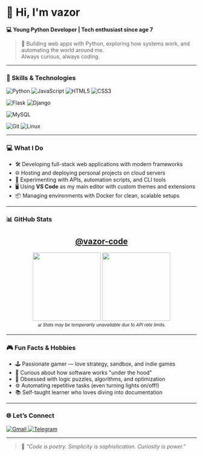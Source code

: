 # 👋 Hi, I'm vazor

**💻 Young Python Developer | Tech enthusiast since age 7**

> 🐍 Building web apps with Python, exploring how systems work, and automating the world around me.  
> Always curious, always coding.

---

### 🔧 Skills & Technologies

<p align="left">
  <img src="https://img.shields.io/badge/Python-3776AB?style=for-the-badge&logo=python&logoColor=white" alt="Python">
  <img src="https://img.shields.io/badge/JavaScript-F7DF1E?style=for-the-badge&logo=javascript&logoColor=black" alt="JavaScript">
  <img src="https://img.shields.io/badge/HTML5-E34F26?style=for-the-badge&logo=html5&logoColor=white" alt="HTML5">
  <img src="https://img.shields.io/badge/CSS3-1572B6?style=for-the-badge&logo=css3&logoColor=white" alt="CSS3">
</p>

<p align="left">
  <img src="https://img.shields.io/badge/Flask-000000?style=for-the-badge&logo=flask&logoColor=white" alt="Flask">
  <img src="https://img.shields.io/badge/Django-092E20?style=for-the-badge&logo=django&logoColor=white" alt="Django">
</p>

<p align="left">
  <img src="https://img.shields.io/badge/MySQL-4479A1?style=for-the-badge&logo=mysql&logoColor=white" alt="MySQL">
</p>

<p align="left">
  <img src="https://img.shields.io/badge/Git-F05032?style=for-the-badge&logo=git&logoColor=white" alt="Git">
  <img src="https://img.shields.io/badge/Linux-FCC624?style=for-the-badge&logo=linux&logoColor=black" alt="Linux">
</p>

---

### 💻 What I Do

- 🛠️ Developing full-stack web applications with modern frameworks
- 🌐 Hosting and deploying personal projects on cloud servers
- 🧪 Experimenting with APIs, automation scripts, and CLI tools
- 🖥️ Using **VS Code** as my main editor with custom themes and extensions
- 📦 Managing environments with Docker for clean, scalable setups

---

### 📊 GitHub Stats

<div align="center">
  <h2>
    <a href="https://github.com/vazor-code">@vazor-code</a>
  </h2>

  <img height="180em" src="https://github-readme-stats.vercel.app/api?username=vazor-code&show_icons=true&theme=dracula&count_private=true"/>
  <img height="180em" src="https://github-readme-stats.vercel.app/api/top-langs/?username=vazor-code&layout=compact&theme=dracula"/>

  <br/>
  <i><small>📊 Stats may be temporarily unavailable due to API rate limits.</small></i>
</div>

---

### 🎮 Fun Facts & Hobbies

- 🕹️ Passionate gamer — love strategy, sandbox, and indie games
- 🤖 Curious about how software works "under the hood"
- 🧩 Obsessed with logic puzzles, algorithms, and optimization
- ⚙️ Automating repetitive tasks (even turning lights on/off!)
- 📚 Self-taught learner who loves diving into documentation

---

### 🌐 Let’s Connect

<p align="left">
  <a href="mailto:scoutboy0202@gmail.com">
    <img src="https://img.shields.io/badge/Gmail-D14836?style=for-the-badge&logo=gmail&logoColor=white" alt="Gmail">
  </a>
  <a href="https://t.me/vazor_code" target="_blank">
    <img src="https://img.shields.io/badge/Telegram-26A5E4?style=for-the-badge&logo=telegram&logoColor=white" alt="Telegram">
  </a>
</p>

---

> 🚀 *"Code is poetry. Simplicity is sophistication. Curiosity is power."*
